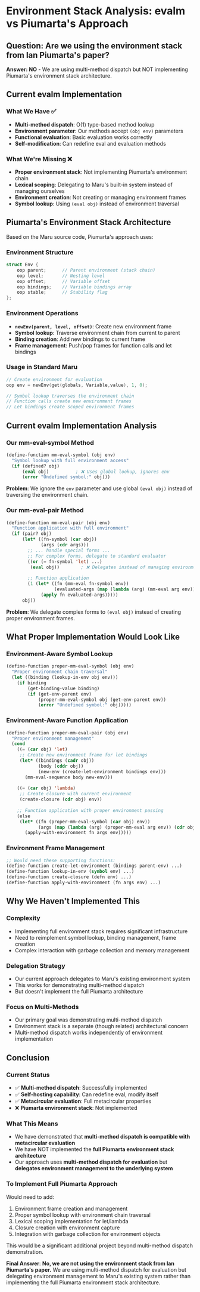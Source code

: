 # Environment Stack Analysis: evalm vs Piumarta's Approach

## Question: Are we using the environment stack from Ian Piumarta's paper?

**Answer: NO** - We are using multi-method dispatch but NOT implementing Piumarta's environment stack architecture.

## Current evalm Implementation

### What We Have ✅
- **Multi-method dispatch**: O(1) type-based method lookup
- **Environment parameter**: Our methods accept `(obj env)` parameters
- **Functional evaluation**: Basic evaluation works correctly
- **Self-modification**: Can redefine eval and evaluation methods

### What We're Missing ❌
- **Proper environment stack**: Not implementing Piumarta's environment chain
- **Lexical scoping**: Delegating to Maru's built-in system instead of managing ourselves
- **Environment creation**: Not creating or managing environment frames
- **Symbol lookup**: Using `(eval obj)` instead of environment traversal

## Piumarta's Environment Stack Architecture

Based on the Maru source code, Piumarta's approach uses:

### Environment Structure
```c
struct Env { 
    oop parent;      // Parent environment (stack chain)
    oop level;       // Nesting level  
    oop offset;      // Variable offset
    oop bindings;    // Variable bindings array
    oop stable;      // Stability flag
};
```

### Environment Operations
- **`newEnv(parent, level, offset)`**: Create new environment frame
- **Symbol lookup**: Traverse environment chain from current to parent
- **Binding creation**: Add new bindings to current frame
- **Frame management**: Push/pop frames for function calls and let bindings

### Usage in Standard Maru
```c
// Create environment for evaluation
oop env = newEnv(get(globals, Variable,value), 1, 0);

// Symbol lookup traverses the environment chain  
// Function calls create new environment frames
// Let bindings create scoped environment frames
```

## Current evalm Implementation Analysis

### Our mm-eval-symbol Method
```lisp
(define-function mm-eval-symbol (obj env)
  "Symbol lookup with full environment access"
  (if (defined? obj)
      (eval obj)          ; ❌ Uses global lookup, ignores env
      (error "Undefined symbol:" obj)))
```

**Problem**: We ignore the `env` parameter and use global `(eval obj)` instead of traversing the environment chain.

### Our mm-eval-pair Method  
```lisp
(define-function mm-eval-pair (obj env)
  "Function application with full environment"
  (if (pair? obj)
      (let* ((fn-symbol (car obj))
             (args (cdr args)))
        ;; ... handle special forms ...
        ;; For complex forms, delegate to standard evaluator
        ((or (= fn-symbol 'let) ...)
         (eval obj))        ; ❌ Delegates instead of managing environments
        
        ;; Function application
        (1 (let* ((fn (mm-eval fn-symbol env))
                  (evaluated-args (map (lambda (arg) (mm-eval arg env)) args)))
             (apply fn evaluated-args)))))
      obj))
```

**Problem**: We delegate complex forms to `(eval obj)` instead of creating proper environment frames.

## What Proper Implementation Would Look Like

### Environment-Aware Symbol Lookup
```lisp
(define-function proper-mm-eval-symbol (obj env)
  "Proper environment chain traversal"
  (let ((binding (lookup-in-env obj env)))
    (if binding
        (get-binding-value binding)
        (if (get-env-parent env)
            (proper-mm-eval-symbol obj (get-env-parent env))
            (error "Undefined symbol:" obj)))))
```

### Environment-Aware Function Application
```lisp
(define-function proper-mm-eval-pair (obj env)
  "Proper environment management"
  (cond
    ((= (car obj) 'let)
     ;; Create new environment frame for let bindings
     (let* ((bindings (cadr obj))
            (body (cddr obj))
            (new-env (create-let-environment bindings env)))
       (mm-eval-sequence body new-env)))
    
    ((= (car obj) 'lambda)
     ;; Create closure with current environment
     (create-closure (cdr obj) env))
    
    ;; Function application with proper environment passing
    (else
     (let* ((fn (proper-mm-eval-symbol (car obj) env))
            (args (map (lambda (arg) (proper-mm-eval arg env)) (cdr obj))))
       (apply-with-environment fn args env)))))
```

### Environment Frame Management
```lisp
;; Would need these supporting functions:
(define-function create-let-environment (bindings parent-env) ...)
(define-function lookup-in-env (symbol env) ...)  
(define-function create-closure (defn env) ...)
(define-function apply-with-environment (fn args env) ...)
```

## Why We Haven't Implemented This

### Complexity
- Implementing full environment stack requires significant infrastructure
- Need to reimplement symbol lookup, binding management, frame creation
- Complex interaction with garbage collection and memory management

### Delegation Strategy  
- Our current approach delegates to Maru's existing environment system
- This works for demonstrating multi-method dispatch
- But doesn't implement the full Piumarta architecture

### Focus on Multi-Methods
- Our primary goal was demonstrating multi-method dispatch
- Environment stack is a separate (though related) architectural concern
- Multi-method dispatch works independently of environment implementation

## Conclusion

### Current Status
- ✅ **Multi-method dispatch**: Successfully implemented
- ✅ **Self-hosting capability**: Can redefine eval, modify itself  
- ✅ **Metacircular evaluation**: Full metacircular properties
- ❌ **Piumarta environment stack**: Not implemented

### What This Means
- We have demonstrated that **multi-method dispatch is compatible with metacircular evaluation**
- We have NOT implemented the **full Piumarta environment stack architecture**  
- Our approach uses **multi-method dispatch for evaluation** but **delegates environment management to the underlying system**

### To Implement Full Piumarta Approach
Would need to add:
1. Environment frame creation and management
2. Proper symbol lookup with environment chain traversal
3. Lexical scoping implementation for let/lambda
4. Closure creation with environment capture
5. Integration with garbage collection for environment objects

This would be a significant additional project beyond multi-method dispatch demonstration.

**Final Answer**: **No, we are not using the environment stack from Ian Piumarta's paper.** We are using multi-method dispatch for evaluation but delegating environment management to Maru's existing system rather than implementing the full Piumarta environment stack architecture.